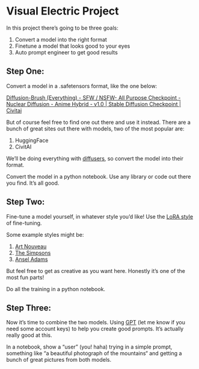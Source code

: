 # Visual Electric Project
In this project there’s going to be three goals:

1. Convert a model into the right format
2. Finetune a model that looks good to your eyes
3. Auto prompt engineer to get good results

## Step One:
Convert a model in a .safetensors format, like the one below:

[Diffusion-Brush (Everything) - SFW / NSFW- All Purpose Checkpoint -  Nuclear Diffusion  - Anime Hybrid  - v1.0 | Stable Diffusion  Checkpoint  | Civitai](https://civitai.com/models/46294/diffusion-brush-everything-sfw-nsfw-all-purpose-checkpoint-nuclear-diffusion)

But of course feel free to find one out there and use it instead. There are a bunch of great sites out there with models, two of the most popular are:

1. HuggingFace
2. CivitAI

We’ll be doing everything with [diffusers](https://github.com/huggingface/diffusers),  so convert the model into their format.

Convert the model in a python notebook. Use any library or code out there you find. It’s all good.

## Step Two:
Fine-tune a model yourself, in whatever style you’d like! Use the [LoRA style](https://huggingface.co/blog/lora) of fine-tuning.

Some example styles might be:
1. [Art Nouveau](https://en.wikipedia.org/wiki/Art_Nouveau)
2. [The Simpsons](https://en.wikipedia.org/wiki/The_Simpsons)
3. [Ansel Adams](https://en.wikipedia.org/wiki/Ansel_Adams)

But feel free to get as creative as you want here. Honestly it’s one of the most fun parts!

Do all the training in a python notebook.

## Step Three:
Now it’s time to combine the two models. Using [GPT](https://platform.openai.com/docs/models/gpt-3-5) (let me know if you need some account keys) to help you create good prompts. It’s actually really good at this.

In a notebook, show a “user” (you! haha) trying in a simple prompt, something like “a beautiful photograph of the mountains“ and getting a bunch of great pictures from both models.
